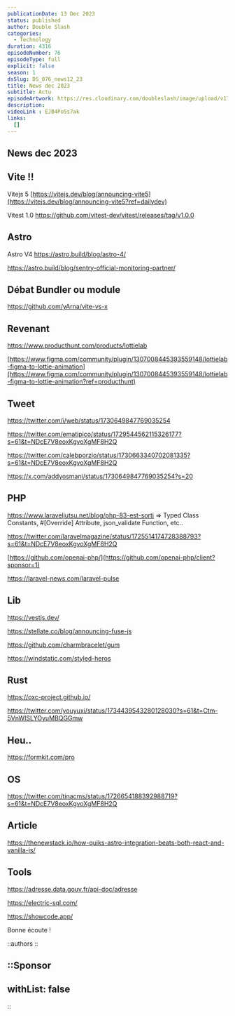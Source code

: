 ```yaml
---
publicationDate: 13 Dec 2023
status: published
author: Double Slash
categories:
  - Technology
duration: 4316
episodeNumber: 76
episodeType: full
explicit: false
season: 1
dsSlug: DS_076_news12_23
title: News dec 2023
subtitle: Actu
episodeArtwork: https://res.cloudinary.com/doubleslash/image/upload/v1702466435/episode/ART_76_news12_23_elckdx.png
description: 
videoLink : EJB4Po5s7ak
links:
  []
---
```

## News dec 2023

## Vite !!

Vitejs 5 [https://vitejs.dev/blog/announcing-vite5](https://vitejs.dev/blog/announcing-vite5?ref=dailydev)

Vitest 1.0 https://github.com/vitest-dev/vitest/releases/tag/v1.0.0

## Astro

Astro V4 https://astro.build/blog/astro-4/

https://astro.build/blog/sentry-official-monitoring-partner/

## Débat Bundler ou module

https://github.com/yArna/vite-vs-x

## Revenant

https://www.producthunt.com/products/lottielab 

[https://www.figma.com/community/plugin/1307008445393559148/lottielab-figma-to-lottie-animation](https://www.figma.com/community/plugin/1307008445393559148/lottielab-figma-to-lottie-animation?ref=producthunt)

## Tweet

https://twitter.com/i/web/status/1730649847769035254

https://twitter.com/ematipico/status/1729544562115326177?s=61&t=NDcE7V8eoxKgvoXgMF8H2Q

https://twitter.com/calebporzio/status/1730663340702081335?s=61&t=NDcE7V8eoxKgvoXgMF8H2Q

https://x.com/addyosmani/status/1730649847769035254?s=20

## PHP

https://www.laraveljutsu.net/blog/php-83-est-sorti ⇒ Typed Class Constants, #[Override] Attribute, json_validate Function, etc..

https://twitter.com/laravelmagazine/status/1725514174728388793?s=61&t=NDcE7V8eoxKgvoXgMF8H2Q

[https://github.com/openai-php/](https://github.com/openai-php/client?sponsor=1)

https://laravel-news.com/laravel-pulse

## Lib

https://vestjs.dev/

https://stellate.co/blog/announcing-fuse-js

https://github.com/charmbracelet/gum

https://windstatic.com/styled-heros

## Rust

https://oxc-project.github.io/

https://twitter.com/youyuxi/status/1734439543280128030?s=61&t=Ctm-5VnWISLYOyuMBQGGmw

## Heu..

https://formkit.com/pro

## OS

https://twitter.com/tinacms/status/1726654188392988719?s=61&t=NDcE7V8eoxKgvoXgMF8H2Q

## Article

https://thenewstack.io/how-quiks-astro-integration-beats-both-react-and-vanilla-js/

## Tools

https://adresse.data.gouv.fr/api-doc/adresse

https://electric-sql.com/

https://showcode.app/

Bonne écoute !

::authors
::

::Sponsor
---
withList: false
---
::
